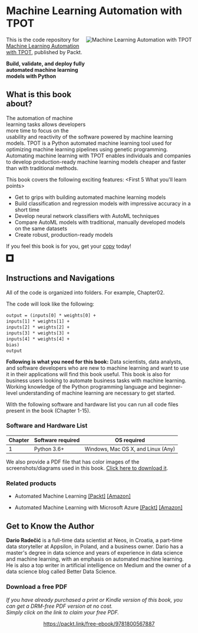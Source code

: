 # Machine Learning Automation with TPOT

<a href="https://www.packtpub.com/product/Machine%20Learning%20Automation%20with%20TPOT/9781800567887"><img src="https://static.packt-cdn.com/products/9781800567887/cover/smaller" alt="	Machine Learning Automation with TPOT" height="256px" align="right"></a>

This is the code repository for [Machine Learning Automation with TPOT](https://www.packtpub.com/product/Machine%20Learning%20Automation%20with%20TPOT/9781800567887), published by Packt.

**Build, validate, and deploy fully automated machine learning models with Python**

## What is this book about?
The automation of machine learning tasks allows developers more time to focus on the usability and reactivity of the software powered by machine learning models. TPOT is a Python automated machine learning tool used for optimizing machine learning pipelines using genetic programming. Automating machine learning with TPOT enables individuals and companies to develop production-ready machine learning models cheaper and faster than with traditional methods.

This book covers the following exciting features: <First 5 What you'll learn points>
* Get to grips with building automated machine learning models
* Build classification and regression models with impressive accuracy in a short time
* Develop neural network classifiers with AutoML techniques
* Compare AutoML models with traditional, manually developed models on the same datasets
* Create robust, production-ready models

If you feel this book is for you, get your [copy](https://www.amazon.com/dp/180056788X) today!

<a href="https://www.packtpub.com/?utm_source=github&utm_medium=banner&utm_campaign=GitHubBanner"><img src="https://raw.githubusercontent.com/PacktPublishing/GitHub/master/GitHub.png" 
alt="https://www.packtpub.com/" border="5" /></a>


## Instructions and Navigations
All of the code is organized into folders. For example, Chapter02.

The code will look like the following:
```
output = (inputs[0] * weights[0] +
inputs[1] * weights[1] +
inputs[2] * weights[2] +
inputs[3] * weights[3] +
inputs[4] * weights[4] +
bias)
output
```

**Following is what you need for this book:**
Data scientists, data analysts, and software developers who are new to machine learning and want to use it in their applications will find this book useful. This book is also for business users looking to automate business tasks with machine learning. Working knowledge of the Python programming language and beginner-level understanding of machine learning are necessary to get started.

With the following software and hardware list you can run all code files present in the book (Chapter 1-15).

### Software and Hardware List

| Chapter  | Software required                   | OS required                        |
| -------- | ------------------------------------| -----------------------------------|
| 1        | Python 3.6+                   | Windows, Mac OS X, and Linux (Any) |



We also provide a PDF file that has color images of the screenshots/diagrams used in this book. [Click here to download it](https://static.packt-cdn.com/downloads/9781800567887_ColorImages.pdf).


### Related products
* Automated Machine Learning [[Packt]](https://www.packtpub.com/product/automated-machine-learning/9781800567689) [[Amazon]](https://www.amazon.com/dp/1800567685)

* Automated Machine Learning with Microsoft Azure [[Packt]](https://www.packtpub.com/product/Automated%20Machine%20Learning%20with%20Microsoft%20Azure/9781800565319) [[Amazon]](https://www.amazon.com/dp/1800565313)

## Get to Know the Author
**Dario Radečić**
is a full-time data scientist at Neos, in Croatia, a part-time data storyteller at Appsilon, in Poland, and a business owner. Dario has a master's degree in data science and years of experience in data science and machine learning, with an emphasis on automated machine learning. He is also a top writer in artificial intelligence on Medium and the owner of a data science blog called Better Data Science.
### Download a free PDF

 <i>If you have already purchased a print or Kindle version of this book, you can get a DRM-free PDF version at no cost.<br>Simply click on the link to claim your free PDF.</i>
<p align="center"> <a href="https://packt.link/free-ebook/9781800567887">https://packt.link/free-ebook/9781800567887 </a> </p>